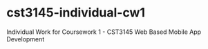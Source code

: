 # cst3145-individual-cw1
Individual Work for Coursework 1 - CST3145 Web Based Mobile App Development
